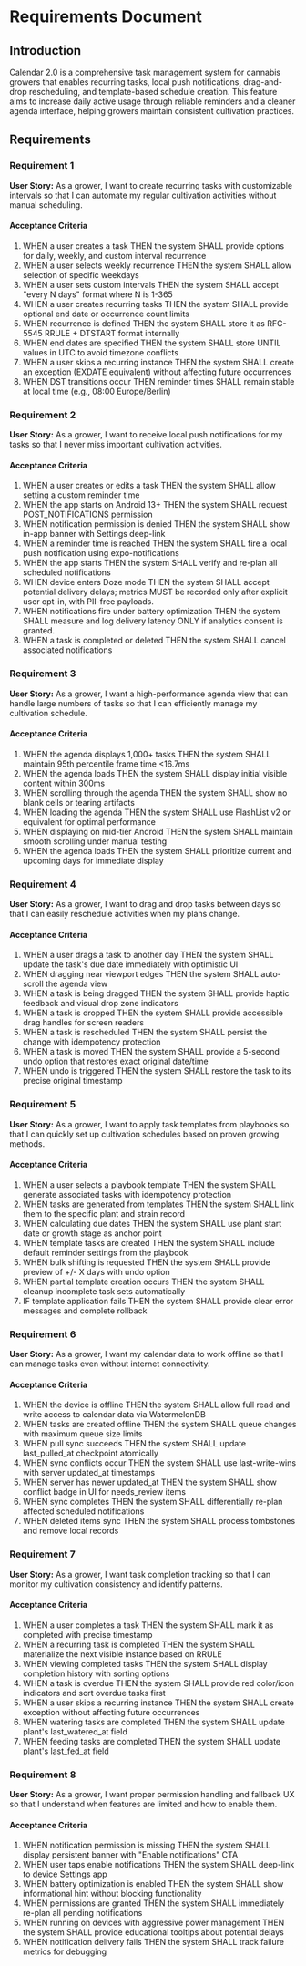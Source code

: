 # Requirements Document

## Introduction

Calendar 2.0 is a comprehensive task management system for cannabis growers that enables recurring tasks, local push notifications, drag-and-drop rescheduling, and template-based schedule creation. This feature aims to increase daily active usage through reliable reminders and a cleaner agenda interface, helping growers maintain consistent cultivation practices.

## Requirements

### Requirement 1

**User Story:** As a grower, I want to create recurring tasks with customizable intervals so that I can automate my regular cultivation activities without manual scheduling.

#### Acceptance Criteria

1. WHEN a user creates a task THEN the system SHALL provide options for daily, weekly, and custom interval recurrence
2. WHEN a user selects weekly recurrence THEN the system SHALL allow selection of specific weekdays
3. WHEN a user sets custom intervals THEN the system SHALL accept "every N days" format where N is 1-365
4. WHEN a user creates recurring tasks THEN the system SHALL provide optional end date or occurrence count limits
5. WHEN recurrence is defined THEN the system SHALL store it as RFC-5545 RRULE + DTSTART format internally
6. WHEN end dates are specified THEN the system SHALL store UNTIL values in UTC to avoid timezone conflicts
7. WHEN a user skips a recurring instance THEN the system SHALL create an exception (EXDATE equivalent) without affecting future occurrences
8. WHEN DST transitions occur THEN reminder times SHALL remain stable at local time (e.g., 08:00 Europe/Berlin)

### Requirement 2

**User Story:** As a grower, I want to receive local push notifications for my tasks so that I never miss important cultivation activities.

#### Acceptance Criteria

1. WHEN a user creates or edits a task THEN the system SHALL allow setting a custom reminder time
2. WHEN the app starts on Android 13+ THEN the system SHALL request POST_NOTIFICATIONS permission
3. WHEN notification permission is denied THEN the system SHALL show in-app banner with Settings deep-link
4. WHEN a reminder time is reached THEN the system SHALL fire a local push notification using expo-notifications
5. WHEN the app starts THEN the system SHALL verify and re-plan all scheduled notifications
6. WHEN device enters Doze mode THEN the system SHALL accept potential delivery delays; metrics MUST be recorded only after explicit user opt-in, with PII-free payloads.
7. WHEN notifications fire under battery optimization THEN the system SHALL measure and log delivery latency ONLY if analytics consent is granted.
8. WHEN a task is completed or deleted THEN the system SHALL cancel associated notifications

### Requirement 3

**User Story:** As a grower, I want a high-performance agenda view that can handle large numbers of tasks so that I can efficiently manage my cultivation schedule.

#### Acceptance Criteria

1. WHEN the agenda displays 1,000+ tasks THEN the system SHALL maintain 95th percentile frame time <16.7ms
2. WHEN the agenda loads THEN the system SHALL display initial visible content within 300ms
3. WHEN scrolling through the agenda THEN the system SHALL show no blank cells or tearing artifacts
4. WHEN loading the agenda THEN the system SHALL use FlashList v2 or equivalent for optimal performance
5. WHEN displaying on mid-tier Android THEN the system SHALL maintain smooth scrolling under manual testing
6. WHEN the agenda loads THEN the system SHALL prioritize current and upcoming days for immediate display

### Requirement 4

**User Story:** As a grower, I want to drag and drop tasks between days so that I can easily reschedule activities when my plans change.

#### Acceptance Criteria

1. WHEN a user drags a task to another day THEN the system SHALL update the task's due date immediately with optimistic UI
2. WHEN dragging near viewport edges THEN the system SHALL auto-scroll the agenda view
3. WHEN a task is being dragged THEN the system SHALL provide haptic feedback and visual drop zone indicators
4. WHEN a task is dropped THEN the system SHALL provide accessible drag handles for screen readers
5. WHEN a task is rescheduled THEN the system SHALL persist the change with idempotency protection
6. WHEN a task is moved THEN the system SHALL provide a 5-second undo option that restores exact original date/time
7. WHEN undo is triggered THEN the system SHALL restore the task to its precise original timestamp

### Requirement 5

**User Story:** As a grower, I want to apply task templates from playbooks so that I can quickly set up cultivation schedules based on proven growing methods.

#### Acceptance Criteria

1. WHEN a user selects a playbook template THEN the system SHALL generate associated tasks with idempotency protection
2. WHEN tasks are generated from templates THEN the system SHALL link them to the specific plant and strain record
3. WHEN calculating due dates THEN the system SHALL use plant start date or growth stage as anchor point
4. WHEN template tasks are created THEN the system SHALL include default reminder settings from the playbook
5. WHEN bulk shifting is requested THEN the system SHALL provide preview of +/- X days with undo option
6. WHEN partial template creation occurs THEN the system SHALL cleanup incomplete task sets automatically
7. IF template application fails THEN the system SHALL provide clear error messages and complete rollback

### Requirement 6

**User Story:** As a grower, I want my calendar data to work offline so that I can manage tasks even without internet connectivity.

#### Acceptance Criteria

1. WHEN the device is offline THEN the system SHALL allow full read and write access to calendar data via WatermelonDB
2. WHEN tasks are created offline THEN the system SHALL queue changes with maximum queue size limits
3. WHEN pull sync succeeds THEN the system SHALL update last_pulled_at checkpoint atomically
4. WHEN sync conflicts occur THEN the system SHALL use last-write-wins with server updated_at timestamps
5. WHEN server has newer updated_at THEN the system SHALL show conflict badge in UI for needs_review items
6. WHEN sync completes THEN the system SHALL differentially re-plan affected scheduled notifications
7. WHEN deleted items sync THEN the system SHALL process tombstones and remove local records

### Requirement 7

**User Story:** As a grower, I want task completion tracking so that I can monitor my cultivation consistency and identify patterns.

#### Acceptance Criteria

1. WHEN a user completes a task THEN the system SHALL mark it as completed with precise timestamp
2. WHEN a recurring task is completed THEN the system SHALL materialize the next visible instance based on RRULE
3. WHEN viewing completed tasks THEN the system SHALL display completion history with sorting options
4. WHEN a task is overdue THEN the system SHALL provide red color/icon indicators and sort overdue tasks first
5. WHEN a user skips a recurring instance THEN the system SHALL create exception without affecting future occurrences
6. WHEN watering tasks are completed THEN the system SHALL update plant's last_watered_at field
7. WHEN feeding tasks are completed THEN the system SHALL update plant's last_fed_at field

### Requirement 8

**User Story:** As a grower, I want proper permission handling and fallback UX so that I understand when features are limited and how to enable them.

#### Acceptance Criteria

1. WHEN notification permission is missing THEN the system SHALL display persistent banner with "Enable notifications" CTA
2. WHEN user taps enable notifications THEN the system SHALL deep-link to device Settings app
3. WHEN battery optimization is enabled THEN the system SHALL show informational hint without blocking functionality
4. WHEN permissions are granted THEN the system SHALL immediately re-plan all pending notifications
5. WHEN running on devices with aggressive power management THEN the system SHALL provide educational tooltips about potential delays
6. WHEN notification delivery fails THEN the system SHALL track failure metrics for debugging
